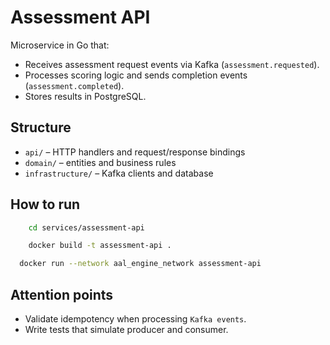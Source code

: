 # Assessment API

Microservice in Go that:
- Receives assessment request events via Kafka (`assessment.requested`).
- Processes scoring logic and sends completion events (`assessment.completed`).
- Stores results in PostgreSQL.

## Structure
- `api/` – HTTP handlers and request/response bindings
- `domain/` – entities and business rules
- `infrastructure/` – Kafka clients and database

## How to run

```bash
    cd services/assessment-api
```
```bash
    docker build -t assessment-api .
```
```bash
  docker run --network aal_engine_network assessment-api
```

## Attention points
- Validate idempotency when processing `Kafka events`.
- Write tests that simulate producer and consumer.
